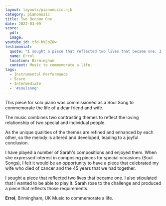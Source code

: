 ```yaml
---
layout: layouts/pianomusic.njk
category: pianomusic
title: Two Become One
date: 2022-03-09
score:
  pdf: 
  image: 
youtube_id: tfd-bVEoZOw 
testimonial:
  quote: "I sought a piece that reflected two lives that became one. I also stipulated that I wanted to be able to play it. Sarah rose to the challenge and produced a piece that reflects those requirements."
  name: Errol
  location: Birmingham
  context: Music to commemorate a life.
tags:
  - Instrumental Performance
  - Score
  - Intermediate
  - '#soulsong'
---
```


This piece for solo piano was commissioned as a Soul Song to commemorate the life of a dear friend and wife.

The music combines two contrasting themes to reflect the loving relationship of two special and individual people.

As the unique qualities of the themes are refined and enhanced by each other, so the melody is altered and developed, leading to a joyful conclusion.

<span class="script-font script-text">I have played a number of Sarah's compositions and enjoyed them. When she expressed interest in composing pieces for special occasions (Soul Songs), I felt it would be an opportunity to have a piece that celebrated my wife who died of cancer and the 45 years that we had together.  
</span>

<span class="script-font script-text">I sought a piece that reflected two lives that became one. I also stipulated that I wanted to be able to play it. Sarah rose to the challenge and produced a piece that reflects those requirements.</span>

**Errol**, Birmingham, UK
Music to commemorate a life.